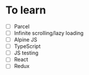 # To learn
- [ ] Parcel
- [ ] Infinite scrolling/lazy loading
- [ ] Alpine JS
- [ ] TypeScript
- [ ] JS testing
- [ ] React
- [ ] Redux
